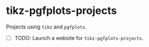 # tikz-pgfplots-projects

Projects using `tikz` and `pgfplots`.

- [ ] TODO: Launch a website for `tikz-pgfplots-projects`.
